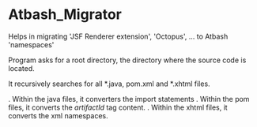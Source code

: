# Atbash_Migrator
Helps in migrating 'JSF Renderer extension', 'Octopus', ... to Atbash 'namespaces'

Program asks for a root directory, the directory where the source code is located.

It recursively searches for all \*.java, pom.xml and \*.xhtml files.

. Within the java files, it converters the import statements
. Within the pom files, it converts the _artifactId_ tag content.
. Within the xhtml files, it converts the xml namespaces.
